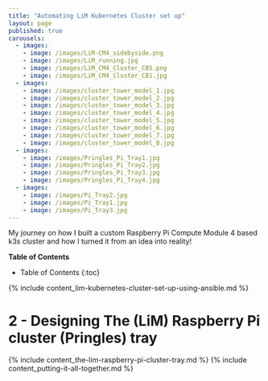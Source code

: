 ```yaml
---
title: "Automating LiM Kubernetes Cluster set up"
layout: page
published: true
carousels:
  - images:
    - image: /images/LiM-CM4_sidebyside.png
    - image: /images/LiM_running.jpg
    - image: /images/LiM_CM4_Cluster_CB5.png
    - image: /images/LiM_CM4_Cluster_CB1.jpg
  - images:
    - image: /images/cluster_tower_model_1.jpg
    - image: /images/cluster_tower_model_2.jpg
    - image: /images/cluster_tower_model_3.jpg
    - image: /images/cluster_tower_model_4.jpg
    - image: /images/cluster_tower_model_5.jpg
    - image: /images/cluster_tower_model_6.jpg
    - image: /images/cluster_tower_model_7.jpg
    - image: /images/cluster_tower_model_8.jpg
  - images:
    - image: /images/Pringles_Pi_Tray1.jpg
    - image: /images/Pringles_Pi_Tray2.jpg
    - image: /images/Pringles_Pi_Tray3.jpg
    - image: /images/Pringles_Pi_Tray4.jpg
  - images:
    - image: /images/Pi_Tray2.jpg
    - image: /images/Pi_Tray1.jpg
    - image: /images/Pi_Tray3.jpg
---
```

My journey on how I built a custom Raspberry Pi Compute Module 4 based k3s cluster and how I turned it from an idea into reality!

**Table of Contents**
* Table of Contents
{:toc}

{% include content_lim-kubernetes-cluster-set-up-using-ansible.md %}
# 2 - Designing The (LiM) Raspberry Pi cluster (Pringles) tray
{% include content_the-lim-raspberry-pi-cluster-tray.md %}
{% include content_putting-it-all-together.md %}
